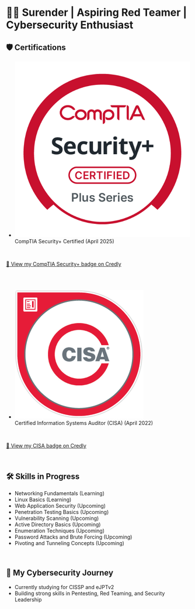 # 👨‍💻 Surender | Aspiring Red Teamer | Cybersecurity Enthusiast

## 🛡️ Certifications
- [![Security+ Badge](https://raw.githubusercontent.com/FirewallNomad/FirewallNomad/main/comptia-security-ce-certification.png)](https://www.credly.com/badges/32ccba4e-11d9-42db-8704-1e5acc9c1c81/public_url)  
  CompTIA Security+ Certified (April 2025)

<br>

[🔗 View my CompTIA Security+ badge on Credly](https://www.credly.com/badges/32ccba4e-11d9-42db-8704-1e5acc9c1c81/public_url)

<br><br>

- [![CISA Badge](https://raw.githubusercontent.com/FirewallNomad/FirewallNomad/main/certified-information-systems-auditor-cisa.png)](https://www.credly.com/badges/b9bee521-6d24-4142-bd12-740c87fdc235/public_url)  
  Certified Information Systems Auditor (CISA) (April 2022)

<br>

[🔗 View my CISA badge on Credly](https://www.credly.com/badges/b9bee521-6d24-4142-bd12-740c87fdc235/public_url)

<br>

## 🛠️ Skills in Progress

- Networking Fundamentals (Learning)
- Linux Basics (Learning)
- Web Application Security (Upcoming)
- Penetration Testing Basics (Upcoming)
- Vulnerability Scanning (Upcoming)
- Active Directory Basics (Upcoming)
- Enumeration Techniques (Upcoming)
- Password Attacks and Brute Forcing (Upcoming)
- Pivoting and Tunneling Concepts (Upcoming)

<br>

## 🚀 My Cybersecurity Journey
- Currently studying for CISSP and eJPTv2
- Building strong skills in Pentesting, Red Teaming, and Security Leadership
